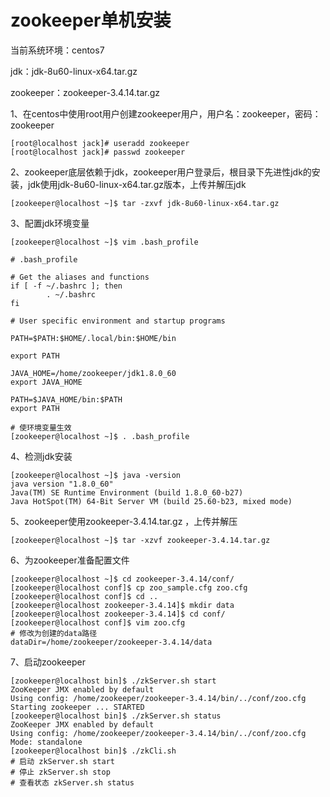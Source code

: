 # zookeeper单机安装

当前系统环境：centos7

jdk：jdk-8u60-linux-x64.tar.gz

zookeeper：zookeeper-3.4.14.tar.gz

1、在centos中使用root用户创建zookeeper用户，用户名：zookeeper，密码：zookeeper

```shell
[root@localhost jack]# useradd zookeeper
[root@localhost jack]# passwd zookeeper
```

2、zookeeper底层依赖于jdk，zookeeper用户登录后，根目录下先进性jdk的安装，jdk使用jdk-8u60-linux-x64.tar.gz版本，上传并解压jdk

```shell
[zookeeper@localhost ~]$ tar -zxvf jdk-8u60-linux-x64.tar.gz 
```

3、配置jdk环境变量

```shell
[zookeeper@localhost ~]$ vim .bash_profile 

# .bash_profile

# Get the aliases and functions
if [ -f ~/.bashrc ]; then
        . ~/.bashrc
fi

# User specific environment and startup programs

PATH=$PATH:$HOME/.local/bin:$HOME/bin

export PATH

JAVA_HOME=/home/zookeeper/jdk1.8.0_60
export JAVA_HOME

PATH=$JAVA_HOME/bin:$PATH
export PATH
```

```shell
# 使环境变量生效
[zookeeper@localhost ~]$ . .bash_profile 
```

4、检测jdk安装

```shell
[zookeeper@localhost ~]$ java -version
java version "1.8.0_60"
Java(TM) SE Runtime Environment (build 1.8.0_60-b27)
Java HotSpot(TM) 64-Bit Server VM (build 25.60-b23, mixed mode)
```

5、zookeeper使用zookeeper-3.4.14.tar.gz ，上传并解压

```shell
[zookeeper@localhost ~]$ tar -xzvf zookeeper-3.4.14.tar.gz 
```

6、为zookeeper准备配置文件

```shell
[zookeeper@localhost ~]$ cd zookeeper-3.4.14/conf/
[zookeeper@localhost conf]$ cp zoo_sample.cfg zoo.cfg
[zookeeper@localhost conf]$ cd ..
[zookeeper@localhost zookeeper-3.4.14]$ mkdir data
[zookeeper@localhost zookeeper-3.4.14]$ cd conf/
[zookeeper@localhost conf]$ vim zoo.cfg 
# 修改为创建的data路径
dataDir=/home/zookeeper/zookeeper-3.4.14/data
```

7、启动zookeeper

```shell
[zookeeper@localhost bin]$ ./zkServer.sh start
ZooKeeper JMX enabled by default
Using config: /home/zookeeper/zookeeper-3.4.14/bin/../conf/zoo.cfg
Starting zookeeper ... STARTED
[zookeeper@localhost bin]$ ./zkServer.sh status
ZooKeeper JMX enabled by default
Using config: /home/zookeeper/zookeeper-3.4.14/bin/../conf/zoo.cfg
Mode: standalone
[zookeeper@localhost bin]$ ./zkCli.sh 
# 启动 zkServer.sh start
# 停止 zkServer.sh stop
# 查看状态 zkServer.sh status
```

